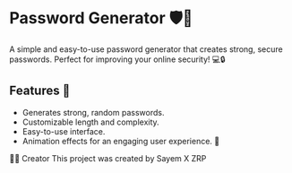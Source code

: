# Password Generator 🛡️🔑

A simple and easy-to-use password generator that creates strong, secure passwords. Perfect for improving your online security! 💻🔒

## Features 🌟
- Generates strong, random passwords.
- Customizable length and complexity.
- Easy-to-use interface.
- Animation effects for an engaging user experience. 🎉

👨‍💻 Creator
This project was created by Sayem X ZRP
